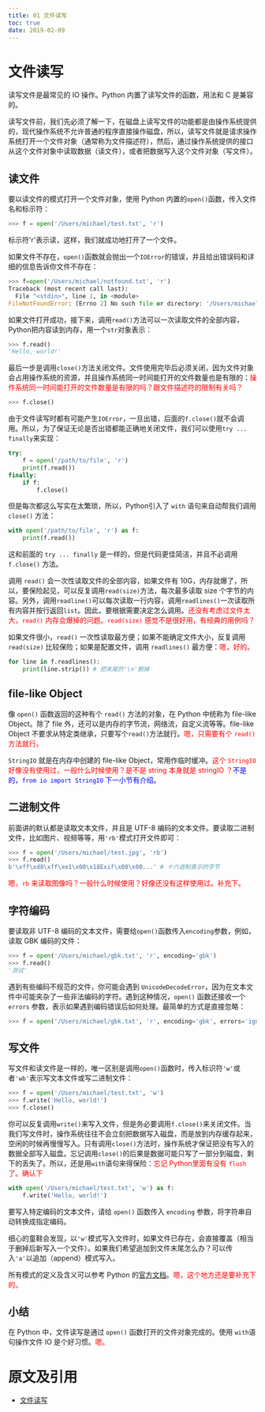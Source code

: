 ```yaml
---
title: 01 文件读写
toc: true
date: 2019-02-09
---
```

# 文件读写

读写文件是最常见的 IO 操作。Python 内置了读写文件的函数，用法和 C 是兼容的。

读写文件前，我们先必须了解一下，在磁盘上读写文件的功能都是由操作系统提供的，现代操作系统不允许普通的程序直接操作磁盘，所以，读写文件就是请求操作系统打开一个文件对象（通常称为文件描述符），然后，通过操作系统提供的接口从这个文件对象中读取数据（读文件），或者把数据写入这个文件对象（写文件）。

## 读文件

要以读文件的模式打开一个文件对象，使用 Python 内置的`open()`函数，传入文件名和标示符：

```py
>>> f = open('/Users/michael/test.txt', 'r')
```

标示符'r'表示读，这样，我们就成功地打开了一个文件。

如果文件不存在，`open()`函数就会抛出一个`IOError`的错误，并且给出错误码和详细的信息告诉你文件不存在：

```py
>>> f=open('/Users/michael/notfound.txt', 'r')
Traceback (most recent call last):
  File "<stdin>", line 1, in <module>
FileNotFoundError: [Errno 2] No such file or directory: '/Users/michael/notfound.txt'
```

如果文件打开成功，接下来，调用`read()`方法可以一次读取文件的全部内容，Python把内容读到内存，用一个`str`对象表示：

```py
>>> f.read()
'Hello, world!'
```

最后一步是调用`close()`方法关闭文件。文件使用完毕后必须关闭，因为文件对象会占用操作系统的资源，并且操作系统同一时间能打开的文件数量也是有限的：<span style="color:red;">操作系统同一时间能打开的文件数量是有限的吗？跟文件描述符的限制有关吗？</span>

```py
>>> f.close()
```

由于文件读写时都有可能产生`IOError`，一旦出错，后面的`f.close()`就不会调用。所以，为了保证无论是否出错都能正确地关闭文件，我们可以使用`try ... finally`来实现：

```py
try:
    f = open('/path/to/file', 'r')
    print(f.read())
finally:
    if f:
        f.close()
```

但是每次都这么写实在太繁琐，所以，Python引入了 `with` 语句来自动帮我们调用 `close()` 方法：

```py
with open('/path/to/file', 'r') as f:
    print(f.read())
```

这和前面的 `try ... finally` 是一样的，但是代码更佳简洁，并且不必调用 `f.close()` 方法。

调用 `read()` 会一次性读取文件的全部内容，如果文件有 10G，内存就爆了，所以，要保险起见，可以反复调用`read(size)`方法，每次最多读取 size 个字节的内容。另外，调用`readline()`可以每次读取一行内容，调用`readlines()`一次读取所有内容并按行返回`list`。因此，要根据需要决定怎么调用。<span style="color:red;">还没有考虑过文件太大，`read()` 内存会爆掉的问题。`read(size)` 感觉不是很好用，有经典的用例吗？</span>

如果文件很小，`read()` 一次性读取最方便；如果不能确定文件大小，反复调用 `read(size)` 比较保险；如果是配置文件，调用 `readlines()` 最方便：<span style="color:red;">嗯，好的。</span>

```py
for line in f.readlines():
    print(line.strip()) # 把末尾的'\n'删掉
```

## file-like Object

像 `open()` 函数返回的这种有个 `read()` 方法的对象，在 Python 中统称为 file-like Object。除了 file 外，还可以是内存的字节流，网络流，自定义流等等。file-like Object 不要求从特定类继承，只要写个`read()`方法就行。<span style="color:red;">嗯，只需要有个 `read()` 方法就行。</span>

`StringIO` 就是在内存中创建的 file-like Object，常用作临时缓冲。<span style="color:red;">这个 `StringIO` 好像没有使用过，一般什么时候使用？是不是 string 本身就是 stringIO ？</span><span style="color:blue;">不是的，`from io import StringIO` 下一小节有介绍。</span>

## 二进制文件

前面讲的默认都是读取文本文件，并且是 UTF-8 编码的文本文件。要读取二进制文件，比如图片、视频等等，用`'rb'`模式打开文件即可：

```py
>>> f = open('/Users/michael/test.jpg', 'rb')
>>> f.read()
b'\xff\xd8\xff\xe1\x00\x18Exif\x00\x00...' # 十六进制表示的字节
```

<span style="color:red;">嗯，`rb` 来读取图像吗？一般什么时候使用？好像还没有这样使用过。补充下。</span>

## 字符编码

要读取非 UTF-8 编码的文本文件，需要给`open()`函数传入`encoding`参数，例如，读取 GBK 编码的文件：


```py
>>> f = open('/Users/michael/gbk.txt', 'r', encoding='gbk')
>>> f.read()
'测试'
```

遇到有些编码不规范的文件，你可能会遇到 `UnicodeDecodeError`，因为在文本文件中可能夹杂了一些非法编码的字符。遇到这种情况，`open()` 函数还接收一个 `errors` 参数，表示如果遇到编码错误后如何处理。最简单的方式是直接忽略：

```py
>>> f = open('/Users/michael/gbk.txt', 'r', encoding='gbk', errors='ignore')
```

## 写文件

写文件和读文件是一样的，唯一区别是调用`open()`函数时，传入标识符`'w'`或者`'wb'`表示写文本文件或写二进制文件：

```py
>>> f = open('/Users/michael/test.txt', 'w')
>>> f.write('Hello, world!')
>>> f.close()
```

你可以反复调用`write()`来写入文件，但是务必要调用`f.close()`来关闭文件。当我们写文件时，操作系统往往不会立刻把数据写入磁盘，而是放到内存缓存起来，空闲的时候再慢慢写入。只有调用`close()`方法时，操作系统才保证把没有写入的数据全部写入磁盘。忘记调用`close()`的后果是数据可能只写了一部分到磁盘，剩下的丢失了。所以，还是用`with`语句来得保险：<span style="color:red;">忘记 Python里面有没有 `flush` 了。确认下</span>

```py
with open('/Users/michael/test.txt', 'w') as f:
    f.write('Hello, world!')
```

要写入特定编码的文本文件，请给 `open()` 函数传入 `encoding` 参数，将字符串自动转换成指定编码。

细心的童鞋会发现，以`'w'`模式写入文件时，如果文件已存在，会直接覆盖（相当于删掉后新写入一个文件）。如果我们希望追加到文件末尾怎么办？可以传入`'a'`以追加（append）模式写入。

所有模式的定义及含义可以参考 Python 的[官方文档](https://docs.Python.org/3/library/functions.html#open)。<span style="color:red;">嗯，这个地方还是要补充下的。</span>

## 小结

在 Python 中，文件读写是通过 `open()` 函数打开的文件对象完成的。使用 `with`语句操作文件 IO 是个好习惯。<span style="color:red;">嗯。</span>


# 原文及引用

- [文件读写](https://www.liaoxuefeng.com/wiki/0014316089557264a6b348958f449949df42a6d3a2e542c000/001431917715991ef1ebc19d15a4afdace1169a464eecc2000)
